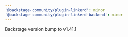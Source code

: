 ```yaml
---
'@backstage-community/plugin-linkerd': minor
'@backstage-community/plugin-linkerd-backend': minor
---
```


Backstage version bump to v1.41.1

